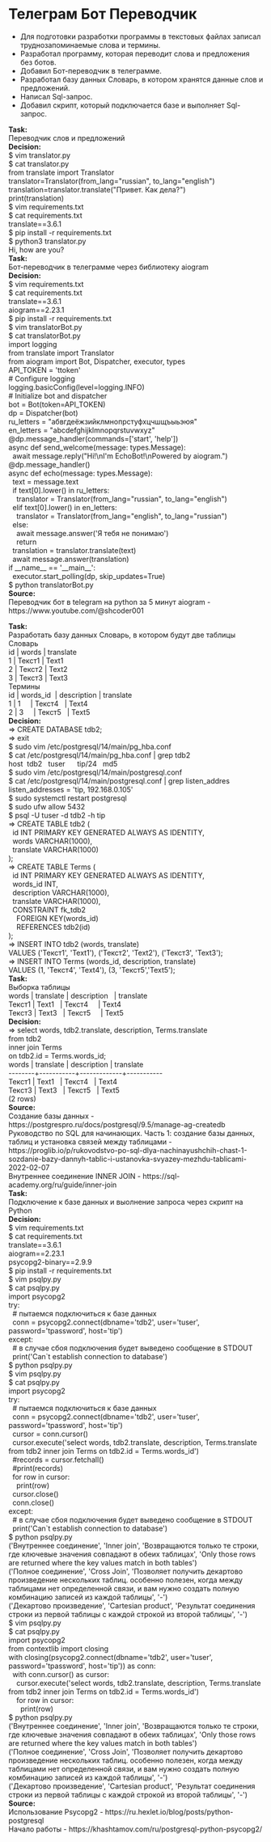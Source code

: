 # Телеграм Бот Переводчик
<ul>
    <li>
        Для подготовки разработки программы в текстовых файлах записал труднозапоминаемые слова и термины.
    </li>
    <li>
        Разработал программу, которая переводит слова и предложения без ботов.
    </li>
    <li>
        Добавил Бот-переводчик в телеграмме.
    </li>
    <li>
        Разработал базу данных Словарь, в котором хранятся данные слов и предложений.
    </li>
    <li>
        Написал Sql-запрос.
    </li>
    <li>
        Добавил скрипт, который подключается базе и выполняет Sql-запрос.
    </li>
</ul>
<p>
    <strong>Task:</strong><br>
    Переводчик слов и предложений<br>
    <strong>Decision:</strong><br>
    $ vim translator.py<br>
    $ cat translator.py<br>
    from translate import Translator<br>
    translator=Translator(from_lang="russian", to_lang="english")<br>
    translation=translator.translate("Привет. Как дела?")<br>
    print(translation)<br>
    $ vim requirements.txt<br>
    $ cat requirements.txt<br>
    translate==3.6.1<br>
    $ pip install -r requirements.txt<br>
    $ python3 translator.py<br>
    Hi, how are you?<br>
    <strong>Task:</strong><br>
    Бот-переводчик в телеграмме через библиотеку aiogram<br>
    <strong>Decision:</strong><br>
    $ vim requirements.txt<br>
    $ cat requirements.txt<br>
    translate==3.6.1<br>
    aiogram==2.23.1<br>
    $ pip install -r requirements.txt<br>
    $ vim translatorBot.py<br>
    $ cat translatorBot.py<br>
    import logging<br>
    from translate import Translator<br>
    from aiogram import Bot, Dispatcher, executor, types<br>
    API_TOKEN = 'ttoken'<br>
    # Configure logging<br>
    logging.basicConfig(level=logging.INFO)<br>
    # Initialize bot and dispatcher<br>
    bot = Bot(token=API_TOKEN)<br>
    dp = Dispatcher(bot)<br>
    ru_letters = "абвгдеёжзийклмнопрстуфхцчшщъыьэюя"<br>
    en_letters = "abcdefghijklmnopqrstuvwxyz"<br>
    @dp.message_handler(commands=['start', 'help'])<br>
    async def send_welcome(message: types.Message):<br>
    &nbsp;&nbsp;await message.reply("Hi!\nI'm EchoBot!\nPowered by aiogram.")<br>
    @dp.message_handler()<br>
    async def echo(message: types.Message):<br>
    &nbsp;&nbsp;text = message.text<br>
    &nbsp;&nbsp;if text[0].lower() in ru_letters:<br>
    &nbsp;&nbsp;&nbsp;&nbsp;translator = Translator(from_lang="russian", to_lang="english")<br>
    &nbsp;&nbsp;elif text[0].lower() in en_letters:<br>
    &nbsp;&nbsp;&nbsp;&nbsp;translator = Translator(from_lang="english", to_lang="russian")<br>
    &nbsp;&nbsp;else:<br>
    &nbsp;&nbsp;&nbsp;&nbsp;await message.answer('Я тебя не понимаю')<br>
    &nbsp;&nbsp;&nbsp;&nbsp;return<br>
    &nbsp;&nbsp;translation = translator.translate(text)<br>
    &nbsp;&nbsp;await message.answer(translation)<br>
    if __name__ == '__main__':<br>
    &nbsp;&nbsp;executor.start_polling(dp, skip_updates=True)<br>
    $ python translatorBot.py<br>
    <strong>Source:</strong><br>
    Переводчик бот в telegram на python за 5 минут aiogram - https://www.youtube.com/@shcoder001<br>

<p>
    <strong>Task:</strong><br>
    Разработать базу данных Словарь, в котором будут две таблицы<br>
    Словарь<br>
    id | words | translate&nbsp;<br>
    1 | Текст1 | Text1&nbsp;&nbsp;&nbsp;<br>
    2 | Текст2 | Text2&nbsp;&nbsp;&nbsp;&nbsp;<br>
    3 | Текст3 | Text3&nbsp;<br>
    Термины<br>
    id | words_id&nbsp;&nbsp;| description | translate<br>
    1 | 1&nbsp;&nbsp;&nbsp;&nbsp; | Текст4&nbsp;&nbsp; | Text4&nbsp;<br>
    2 | 3&nbsp;&nbsp;&nbsp;&nbsp; | Текст5&nbsp;&nbsp; | Text5&nbsp;<br>
    <strong>Decision:</strong><br>
    =&gt; CREATE DATABASE tdb2;<br>
    =&gt; exit<br>
    $ sudo vim /etc/postgresql/14/main/pg_hba.conf<br>
    $ cat /etc/postgresql/14/main/pg_hba.conf | grep tdb2<br>
    host&nbsp;&nbsp;tdb2&nbsp;&nbsp; tuser&nbsp;&nbsp;&nbsp;&nbsp;&nbsp;&nbsp;tip/24&nbsp;&nbsp; md5<br>
    $ sudo vim /etc/postgresql/14/main/postgresql.conf<br>
    $ cat /etc/postgresql/14/main/postgresql.conf | grep listen_addres<br>
    listen_addresses = 'tip, 192.168.0.105'<br>
    $ sudo systemctl restart postgresql<br>
    $ sudo ufw allow 5432<br>
    $ psql -U tuser -d tdb2 -h tip<br>
    =&gt; CREATE TABLE tdb2 (<br>
    &nbsp;&nbsp;id INT PRIMARY KEY GENERATED ALWAYS AS IDENTITY,<br>
    &nbsp;&nbsp;words VARCHAR(1000),<br>
    &nbsp;&nbsp;translate VARCHAR(1000)<br>
    );<br>
    =&gt; CREATE TABLE Terms (<br>
    &nbsp;&nbsp;id INT PRIMARY KEY GENERATED ALWAYS AS IDENTITY,<br>
    &nbsp;&nbsp;words_id INT,<br>
    &nbsp;&nbsp;description VARCHAR(1000),<br>
    &nbsp;&nbsp;translate VARCHAR(1000),<br>
    &nbsp;&nbsp;CONSTRAINT fk_tdb2<br>
    &nbsp;&nbsp;&nbsp;&nbsp;FOREIGN KEY(words_id)<br>
    &nbsp;&nbsp;&nbsp;&nbsp;REFERENCES tdb2(id)<br>
    );<br>
    =&gt; INSERT INTO tdb2 (words, translate)<br>
    VALUES ('Текст1', 'Text1'), ('Текст2', 'Text2'), ('Текст3', 'Text3');<br>
    =&gt; INSERT INTO Terms (words_id, description, translate)<br>
    VALUES (1, 'Текст4', 'Text4'), (3, 'Текст5','Text5');<br>
    <strong>Task:</strong><br>
    Выборка таблицы&nbsp;<br>
    words | translate | description&nbsp;&nbsp; | translate<br>
    Текст1 | Text1&nbsp;&nbsp; | Текст4&nbsp;&nbsp;&nbsp;&nbsp; | Text4<br>
    Текст3 | Text3&nbsp;&nbsp; | Текст5&nbsp;&nbsp;&nbsp;&nbsp; | Text5<br>
    <strong>Decision:</strong><br>
    =&gt; select words, tdb2.translate, description, Terms.translate&nbsp;<br>
    from tdb2<br>
    inner join Terms&nbsp;<br>
    on tdb2.id = Terms.words_id;<br>
    words | translate | description | translate&nbsp;<br>
    --------+-----------+-------------+-----------<br>
    Текст1 | Text1&nbsp;&nbsp; | Текст4&nbsp;&nbsp; | Text4<br>
    Текст3 | Text3&nbsp;&nbsp; | Текст5&nbsp;&nbsp; | Text5<br>
    (2 rows)<br>
    <strong>Source:</strong><br>
    Создание базы данных - https://postgrespro.ru/docs/postgresql/9.5/manage-ag-createdb<br>
    Руководство по SQL для начинающих. Часть 1: создание базы данных, таблиц и установка связей между таблицами - https://proglib.io/p/rukovodstvo-po-sql-dlya-nachinayushchih-chast-1-sozdanie-bazy-dannyh-tablic-i-ustanovka-svyazey-mezhdu-tablicami-2022-02-07<br>
    Внутреннее соединение INNER JOIN - https://sql-academy.org/ru/guide/inner-join<br>
    <strong>Task:</strong><br>
    Подключение к базе данных и выолнение запроса через скрипт на Python<br>
    <strong>Decision:</strong><br>
    $ vim requirements.txt&nbsp;<br>
    $ cat requirements.txt&nbsp;<br>
    translate==3.6.1<br>
    aiogram==2.23.1<br>
    psycopg2-binary==2.9.9<br>
    $ pip install -r requirements.txt<br>
    $ vim psqlpy.py<br>
    $ cat psqlpy.py<br>
    import psycopg2<br>
    try:<br>
    &nbsp;&nbsp;# пытаемся подключиться к базе данных<br>
    &nbsp;&nbsp;conn = psycopg2.connect(dbname='tdb2', user='tuser', password='tpassword', host='tip')<br>
    except:<br>
    &nbsp;&nbsp;# в случае сбоя подключения будет выведено сообщение в STDOUT<br>
    &nbsp;&nbsp;print('Can`t establish connection to database')<br>
    $ python psqlpy.py<br>
    $ vim psqlpy.py<br>
    $ cat psqlpy.py<br>
    import psycopg2<br>
    try:<br>
    &nbsp;&nbsp;# пытаемся подключиться к базе данных<br>
    &nbsp;&nbsp;conn = psycopg2.connect(dbname='tdb2', user='tuser', password='tpassword', host='tip')<br>
    &nbsp;&nbsp;cursor = conn.cursor()<br>
    &nbsp;&nbsp;cursor.execute('select words, tdb2.translate, description, Terms.translate from tdb2 inner join Terms on tdb2.id = Terms.words_id')<br>
    &nbsp;&nbsp;#records = cursor.fetchall()<br>
    &nbsp;&nbsp;#print(records)<br>
    &nbsp;&nbsp;for row in cursor:<br>
    &nbsp;&nbsp;&nbsp;&nbsp;print(row)<br>
    &nbsp;&nbsp;cursor.close()<br>
    &nbsp;&nbsp;conn.close()<br>
    except:<br>
    &nbsp;&nbsp;# в случае сбоя подключения будет выведено сообщение в STDOUT<br>
    &nbsp;&nbsp;print('Can`t establish connection to database')<br>
    $ python psqlpy.py<br>
    ('Внутреннее соединение', 'Inner join', 'Возвращаются только те строки, где ключевые значения совпадают в обеих таблицах', 'Only those rows are returned where the key values match in both tables')<br>
    ('Полное соединение', 'Cross Join', 'Позволяет получить декартово произведение нескольких таблиц. особенно полезен, когда между таблицами нет определенной связи, и вам нужно создать полную комбинацию записей из каждой таблицы', '-')<br>
    ('Декартово произведение', 'Cartesian product', 'Результат соединения строки из первой таблицы с каждой строкой из второй таблицы', '-')<br>
    $ vim psqlpy.py<br>
    $ cat psqlpy.py<br>
    import psycopg2<br>
    from contextlib import closing<br>
    with closing(psycopg2.connect(dbname='tdb2', user='tuser', password='tpassword', host='tip')) as conn:<br>
    &nbsp;&nbsp;with conn.cursor() as cursor:<br>
    &nbsp;&nbsp;&nbsp;&nbsp;cursor.execute('select words, tdb2.translate, description, Terms.translate from tdb2 inner join Terms on tdb2.id = Terms.words_id')<br>
    &nbsp;&nbsp;&nbsp;&nbsp;for row in cursor:<br>
    &nbsp;&nbsp;&nbsp;&nbsp;&nbsp;&nbsp;print(row)<br>
    $ python psqlpy.py<br>
    ('Внутреннее соединение', 'Inner join', 'Возвращаются только те строки, где ключевые значения совпадают в обеих таблицах', 'Only those rows are returned where the key values match in both tables')<br>
    ('Полное соединение', 'Cross Join', 'Позволяет получить декартово произведение нескольких таблиц. особенно полезен, когда между таблицами нет определенной связи, и вам нужно создать полную комбинацию записей из каждой таблицы', '-')<br>
    ('Декартово произведение', 'Cartesian product', 'Результат соединения строки из первой таблицы с каждой строкой из второй таблицы', '-')<br>
    <strong>Source:</strong><br>
    Использование Psycopg2 - https://ru.hexlet.io/blog/posts/python-postgresql<br>
    Начало работы - https://khashtamov.com/ru/postgresql-python-psycopg2/<br>
    &nbsp;
</p>